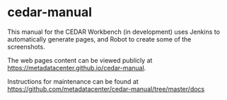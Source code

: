 # cedar-manual
This manual for the CEDAR Workbench (in development) uses Jenkins to automatically generate pages, and Robot to create some of the screenshots.

The web pages content can be viewed publicly at https://metadatacenter.github.io/cedar-manual.

Instructions for maintenance can be found at  https://github.com/metadatacenter/cedar-manual/tree/master/docs 
